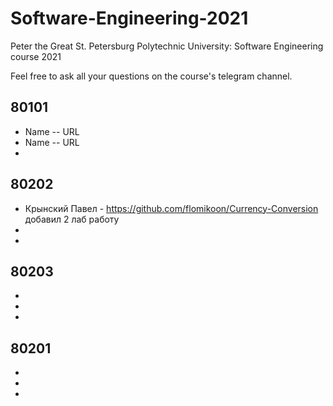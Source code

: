 # Software-Engineering-2021
Peter the Great St. Petersburg Polytechnic University: Software Engineering course 2021

Feel free to ask all your questions on the course's telegram channel.

## 80101

- Name -- URL
- Name -- URL
-

## 80202

- Крынский Павел - https://github.com/flomikoon/Currency-Conversion добавил 2 лаб работу
-
-

## 80203

-
-
-

## 80201

-
-
-
